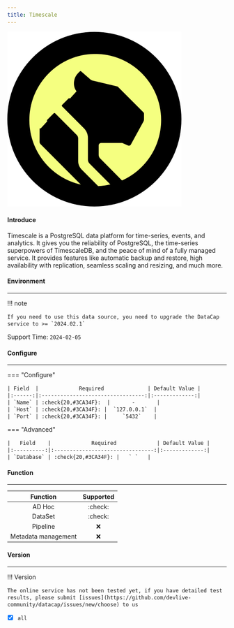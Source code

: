 ```yaml
---
title: Timescale
---
```


<img src="/assets/plugin/timescale.svg" class="connector-content-logo" />

#### Introduce

Timescale is a PostgreSQL data platform for time-series, events, and analytics. It gives you the reliability of PostgreSQL, the time-series superpowers of TimescaleDB, and the peace of mind of a fully managed service. It provides features like automatic backup and restore, high availability with replication, seamless scaling and resizing, and much more.

#### Environment

---

!!! note

    If you need to use this data source, you need to upgrade the DataCap service to >= `2024.02.1`

Support Time: `2024-02-05`

#### Configure

---

=== "Configure"

    | Field  |             Required              | Default Value |
    |:------:|:---------------------------------:|:-------------:|
    | `Name` | :check{20,#3CA34F}:  |       -       |
    | `Host` | :check{20,#3CA34F}: |  `127.0.0.1`  |
    | `Port` | :check{20,#3CA34F}: |     `5432`    |

=== "Advanced"

    |   Field    |             Required             | Default Value |
    |:----------:|:--------------------------------:|:-------------:|
    | `Database` | :check{20,#3CA34F}: |   ` `   |

#### Function

---

|      Function       |    Supported     |
|:-------------------:|:----------------:|
|       AD Hoc        | :check: |
|       DataSet       | :check: |
|      Pipeline       | :x: |
| Metadata management | :x: |

#### Version

---

!!! Version

    The online service has not been tested yet, if you have detailed test results, please submit [issues](https://github.com/devlive-community/datacap/issues/new/choose) to us

- [x] `all`
